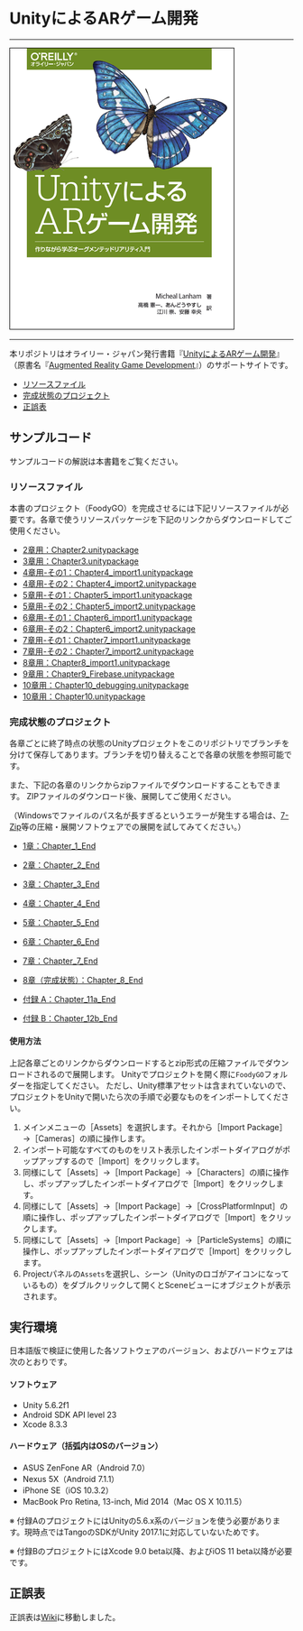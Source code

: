 # UnityによるARゲーム開発

---

![表紙](augmented-reality-game-development-ja.png)

---

本リポジトリはオライリー・ジャパン発行書籍『[UnityによるARゲーム開発](http://www.oreilly.co.jp/books/9784873118109/)』（原書名『[Augmented Reality Game Development](https://www.packtpub.com/application-development/augmented-reality-game-development)』）のサポートサイトです。

* [リソースファイル](#サンプルコード)
* [完成状態のプロジェクト](#完成状態のプロジェクト)
* [正誤表](https://github.com/oreilly-japan/augmented-reality-game-development-ja/wiki/errata)

## サンプルコード

サンプルコードの解説は本書籍をご覧ください。

### リソースファイル

本書のプロジェクト（FoodyGO）を完成させるには下記リソースファイルが必要です。各章で使うリソースパッケージを下記のリンクからダウンロードしてご使用ください。

* [2章用：Chapter2.unitypackage](https://github.com/oreilly-japan/augmented-reality-game-development-ja/raw/master/resources/Chapter2.unitypackage)
* [3章用：Chapter3.unitypackage](https://github.com/oreilly-japan/augmented-reality-game-development-ja/raw/master/resources/Chapter3.unitypackage)
* [4章用-その1：Chapter4_import1.unitypackage](https://github.com/oreilly-japan/augmented-reality-game-development-ja/raw/master/resources/Chapter4_import1.unitypackage)
* [4章用-その2：Chapter4_import2.unitypackage](https://github.com/oreilly-japan/augmented-reality-game-development-ja/raw/master/resources/Chapter4_import2.unitypackage)
* [5章用-その1：Chapter5_import1.unitypackage](https://github.com/oreilly-japan/augmented-reality-game-development-ja/raw/master/resources/Chapter5_import1.unitypackage)
* [5章用-その2：Chapter5_import2.unitypackage](https://github.com/oreilly-japan/augmented-reality-game-development-ja/raw/master/resources/Chapter5_import2.unitypackage)
* [6章用-その1：Chapter6_import1.unitypackage](https://github.com/oreilly-japan/augmented-reality-game-development-ja/raw/master/resources/Chapter6_import1.unitypackage)
* [6章用-その2：Chapter6_import2.unitypackage](https://github.com/oreilly-japan/augmented-reality-game-development-ja/raw/master/resources/Chapter6_import2.unitypackage)
* [7章用-その1：Chapter7_import1.unitypackage](https://github.com/oreilly-japan/augmented-reality-game-development-ja/raw/master/resources/Chapter7_import1.unitypackage)
* [7章用-その2：Chapter7_import2.unitypackage](https://github.com/oreilly-japan/augmented-reality-game-development-ja/raw/master/resources/Chapter7_import2.unitypackage)
* [8章用：Chapter8_import1.unitypackage](https://github.com/oreilly-japan/augmented-reality-game-development-ja/raw/master/resources/Chapter8_import1.unitypackage)
* [9章用：Chapter9_Firebase.unitypackage](https://github.com/oreilly-japan/augmented-reality-game-development-ja/raw/master/resources/Chapter9_Firebase.unitypackage)
* [10章用：Chapter10_debugging.unitypackage](https://github.com/oreilly-japan/augmented-reality-game-development-ja/raw/master/resources/Chapter10_debugging.unitypackage)
* [10章用：Chapter10.unitypackage](https://github.com/oreilly-japan/augmented-reality-game-development-ja/raw/master/resources/Chapter10.unitypackage)


### 完成状態のプロジェクト
各章ごとに終了時点の状態のUnityプロジェクトをこのリポジトリでブランチを分けて保存してあります。ブランチを切り替えることで各章の状態を参照可能です。

また、下記の各章のリンクからzipファイルでダウンロードすることもできます。
ZIPファイルのダウンロード後、展開してご使用ください。

（Windowsでファイルのパス名が長すぎるというエラーが発生する場合は、[7-Zip](https://sevenzip.osdn.jp/)等の圧縮・展開ソフトウェアでの展開を試してみてください。）

* [1章：Chapter_1_End](https://github.com/oreilly-japan/augmented-reality-game-development-ja/archive/Chapter_1_End.zip)
* [2章：Chapter_2_End](https://github.com/oreilly-japan/augmented-reality-game-development-ja/archive/Chapter_2_End.zip)
* [3章：Chapter_3_End](https://github.com/oreilly-japan/augmented-reality-game-development-ja/archive/Chapter_3_End.zip)
* [4章：Chapter_4_End](https://github.com/oreilly-japan/augmented-reality-game-development-ja/archive/Chapter_4_End.zip)
* [5章：Chapter_5_End](https://github.com/oreilly-japan/augmented-reality-game-development-ja/archive/Chapter_5_End.zip)
* [6章：Chapter_6_End](https://github.com/oreilly-japan/augmented-reality-game-development-ja/archive/Chapter_6_End.zip)
* [7章：Chapter_7_End](https://github.com/oreilly-japan/augmented-reality-game-development-ja/archive/Chapter_7_End.zip)
* [8章（完成状態）：Chapter_8_End](https://github.com/oreilly-japan/augmented-reality-game-development-ja/archive/Chapter_8_End.zip)

* [付録 A：Chapter_11a_End](https://github.com/oreilly-japan/augmented-reality-game-development-ja/archive/Chapter_11a_End.zip)
* [付録 B：Chapter_12b_End](https://github.com/oreilly-japan/augmented-reality-game-development-ja/archive/Chapter_12b_End.zip)

#### 使用方法

上記各章ごとのリンクからダウンロードするとzip形式の圧縮ファイルでダウンロードされるので展開します。
Unityでプロジェクトを開く際に`FoodyGO`フォルダーを指定してください。
ただし、Unity標準アセットは含まれていないので、プロジェクトをUnityで開いたら次の手順で必要なものをインポートしてください。

1. メインメニューの［Assets］を選択します。それから［Import Package］→［Cameras］の順に操作します。
2. インポート可能なすべてのものをリスト表示したインポートダイアログがポップアップするので［Import］をクリックします。
3. 同様にして［Assets］→［Import Package］→［Characters］の順に操作し、ポップアップしたインポートダイアログで［Import］をクリックします。
4. 同様にして［Assets］→［Import Package］→［CrossPlatformInput］の順に操作し、ポップアップしたインポートダイアログで［Import］をクリックします。
5. 同様にして［Assets］→［Import Package］→［ParticleSystems］の順に操作し、ポップアップしたインポートダイアログで［Import］をクリックします。
6. Projectパネルの`Assets`を選択し、シーン（Unityのロゴがアイコンになっているもの）をダブルクリックして開くとSceneビューにオブジェクトが表示されます。


## 実行環境

日本語版で検証に使用した各ソフトウェアのバージョン、およびハードウェアは次のとおりです。

#### ソフトウェア

* Unity 5.6.2f1
* Android SDK API level 23
* Xcode 8.3.3

#### ハードウェア（括弧内はOSのバージョン）

* ASUS ZenFone AR（Android 7.0）
* Nexus 5X（Android 7.1.1）
* iPhone SE（iOS 10.3.2）
* MacBook Pro Retina, 13-inch, Mid 2014（Mac OS X 10.11.5）

※ 付録AのプロジェクトにはUnityの5.6.x系のバージョンを使う必要があります。現時点ではTangoのSDKがUnity 2017.1に対応していないためです。

※ 付録BのプロジェクトにはXcode 9.0 beta以降、およびiOS 11 beta以降が必要です。

## 正誤表

正誤表は[Wiki](https://github.com/oreilly-japan/augmented-reality-game-development-ja/wiki/errata)に移動しました。

